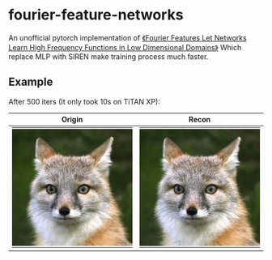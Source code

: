 # fourier-feature-networks

An unofficial pytorch implementation of  [《Fourier Features Let Networks Learn
High Frequency Functions in Low Dimensional Domains》](https://arxiv.org/pdf/2006.10739.pdf) Which replace MLP with SIREN make training process much faster.

## Example

After 500 iters (It only took 10s on TiTAN XP):

|          Origin           |          Recon           |
| :-----------------------: | :----------------------: |
| ![origin](assets/fox.jpg "Origin") | ![recon](assets/recon_fox.jpeg "Recon") |

